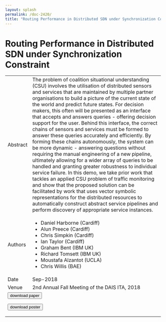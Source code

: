 ```yaml
---
layout: splash
permalink: /doc-2420/
title: "Routing Performance in Distributed SDN under Synchronization Constraint"
---
```


# Routing Performance in Distributed SDN under Synchronization Constraint

<table>
    <tbody>
    <tr>
        <td>Abstract</td>
        <td>The problem of coalition situational understanding (CSU) involves the utilisation of distributed sensors and services that are maintained by multiple partner organisations to build a picture of the current state of the world and predict future states. For decision makers, this often will be presented as an interface that accepts and answers queries - offering decision support for the user. Behind this interface, the correct chains of sensors and services must be formed to answer these queries accurately and efficiently. By forming these chains autonomously, the system can be more dynamic - answering questions without requiring the manual engineering of a new pipeline, ultimately allowing for a wider array of queries to be handled and granting greater robustness to individual service failure. In this demo, we take prior work that tackles an applied CSU problem of traffic monitoring and show that the proposed solution can be facilitated by work that uses vector symbolic representations for the distributed resources to automatically construct abstract service pipelines and perform discovery of appropriate service instances.</td>
    </tr>
    <tr>
        <td>Authors</td>
        <td>
            <ul>
                <li>Daniel Harborne (Cardiff)</li>
                <li>Alun Preece (Cardiff)</li>
                <li>Chris Simpkin (Cardiff)</li>
                <li>Ian Taylor (Cardiff)</li>
                <li>Graham Bent (IBM UK)</li>
                <li>Richard Tomsett (IBM UK)</li>
                <li>Moustafa Alzantot (UCLA)</li>
                <li>Chris Willis (BAE)</li>
            </ul>
        </td>
    </tr>
    <tr>
        <td>Date</td>
        <td>Sep-2018</td>
    </tr>
    <tr>
        <td>Venue</td>
        <td>2nd Annual Fall Meeting of the DAIS ITA, 2018</td>
    </tr>
        <tr>
            <td colspan="2">
                <form method="get" action="https://ibm.box.com/v/doc-2420-paper">
                    <button type="submit">download paper</button>
                </form>
                <form method="get" action="https://ibm.box.com/v/doc-2420-poster">
                    <button type="submit">download poster</button>
                </form>
            </td>
        </tr>
    </tbody>
</table>
